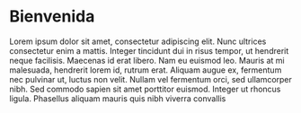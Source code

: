 # Bienvenida

Lorem ipsum dolor sit amet, consectetur adipiscing elit. Nunc ultrices consectetur enim a mattis. Integer tincidunt dui in risus tempor, ut hendrerit neque facilisis. Maecenas id erat libero. Nam eu euismod leo. Mauris at mi malesuada, hendrerit lorem id, rutrum erat. Aliquam augue ex, fermentum nec pulvinar ut, luctus non velit. Nullam vel fermentum orci, sed ullamcorper nibh. Sed commodo sapien sit amet porttitor euismod. Integer ut rhoncus ligula. Phasellus aliquam mauris quis nibh viverra convallis
